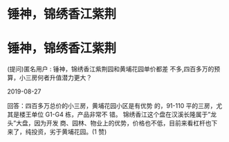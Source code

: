 # 锤神，锦绣香江紫荆

# 锤神，锦绣香江紫荆

(提问)匿名用户 : 锤神，锦绣香江紫荆园和黄埔花园单价都差 不多,四百多万的预算，小三房何者升值潜力更大？

2019-08-27

回答：四百多万总价的小三房，黄埔花园小区是有优势 的，91-110 平的三房，尤其是楼王单位 G1-G4 栋，产品非常不 错。 锦绣香江这个盘在汉溪长隆属于”龙头”大盘，因为开发 商、园林、物业上的优势，价格也不低，目前来看杠杆也下 来了，纯投资，劣于黄埔花园。(1 赞)